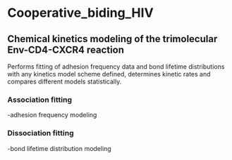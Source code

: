 # Cooperative_biding_HIV

## Chemical kinetics modeling of the trimolecular Env-CD4-CXCR4 reaction

Performs fitting of adhesion frequency data and bond lifetime distributions with any kinetics model scheme defined, determines kinetic rates and compares different models statistically.

### Association fitting
-adhesion frequency modeling

### Dissociation fitting
-bond lifetime distribution modeling

